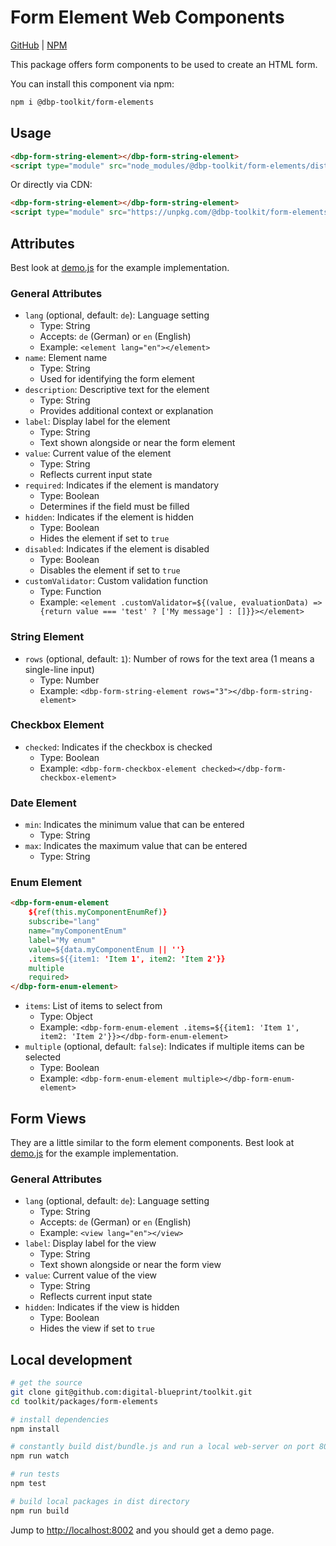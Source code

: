 # Form Element Web Components

[GitHub](https://github.com/digital-blueprint/toolkit/tree/main/packages/form-elements) |
[NPM](https://www.npmjs.com/package/@dbp-toolkit/form-elements)

This package offers form components to be used to create an HTML form.

You can install this component via npm:

```bash
npm i @dbp-toolkit/form-elements
```

## Usage

```html
<dbp-form-string-element></dbp-form-string-element>
<script type="module" src="node_modules/@dbp-toolkit/form-elements/dist/string.js"></script>
```

Or directly via CDN:

```html
<dbp-form-string-element></dbp-form-string-element>
<script type="module" src="https://unpkg.com/@dbp-toolkit/form-elements@0.2.0/dist/string.js"></script>
```

## Attributes

Best look at [demo.js](./src/demo.js) for the example implementation.

### General Attributes

- `lang` (optional, default: `de`): Language setting
    - Type: String
    - Accepts: `de` (German) or `en` (English)
    - Example: `<element lang="en"></element>`
- `name`: Element name
    - Type: String
    - Used for identifying the form element
- `description`: Descriptive text for the element
    - Type: String
    - Provides additional context or explanation
- `label`: Display label for the element
    - Type: String
    - Text shown alongside or near the form element
- `value`: Current value of the element
    - Type: String
    - Reflects current input state
- `required`: Indicates if the element is mandatory
    - Type: Boolean
    - Determines if the field must be filled
- `hidden`: Indicates if the element is hidden
    - Type: Boolean
    - Hides the element if set to `true`
- `disabled`: Indicates if the element is disabled
    - Type: Boolean
    - Disables the element if set to `true`
- `customValidator`: Custom validation function
    - Type: Function
    - Example: `<element .customValidator=${(value, evaluationData) => {return value === 'test' ? ['My message'] : []}}></element>`

### String Element

- `rows` (optional, default: `1`): Number of rows for the text area (1 means a single-line input)
    - Type: Number
    - Example: `<dbp-form-string-element rows="3"></dbp-form-string-element>`

### Checkbox Element

- `checked`: Indicates if the checkbox is checked
    - Type: Boolean
    - Example: `<dbp-form-checkbox-element checked></dbp-form-checkbox-element>`

### Date Element

- `min`: Indicates the minimum value that can be entered
    - Type: String
- `max`: Indicates the maximum value that can be entered
    - Type: String

### Enum Element

```html
<dbp-form-enum-element
    ${ref(this.myComponentEnumRef)}
    subscribe="lang"
    name="myComponentEnum"
    label="My enum"
    value=${data.myComponentEnum || ''}
    .items=${{item1: 'Item 1', item2: 'Item 2'}}
    multiple
    required>
</dbp-form-enum-element>
```

- `items`: List of items to select from
    - Type: Object
    - Example: `<dbp-form-enum-element .items=${{item1: 'Item 1', item2: 'Item 2'}}></dbp-form-enum-element>`
- `multiple` (optional, default: `false`): Indicates if multiple items can be selected
    - Type: Boolean
    - Example: `<dbp-form-enum-element multiple></dbp-form-enum-element>`

## Form Views

They are a little similar to the form element components.
Best look at [demo.js](./src/demo.js) for the example implementation.

### General Attributes

- `lang` (optional, default: `de`): Language setting
  - Type: String
  - Accepts: `de` (German) or `en` (English)
  - Example: `<view lang="en"></view>`
- `label`: Display label for the view
  - Type: String
  - Text shown alongside or near the form view
- `value`: Current value of the view
  - Type: String
  - Reflects current input state
- `hidden`: Indicates if the view is hidden
  - Type: Boolean
  - Hides the view if set to `true`

## Local development

```bash
# get the source
git clone git@github.com:digital-blueprint/toolkit.git
cd toolkit/packages/form-elements

# install dependencies
npm install

# constantly build dist/bundle.js and run a local web-server on port 8002 
npm run watch

# run tests
npm test

# build local packages in dist directory
npm run build
```

Jump to <http://localhost:8002> and you should get a demo page.
